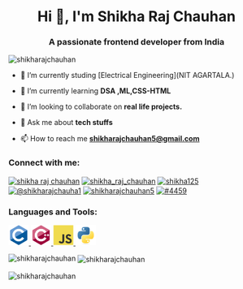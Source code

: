 <h1 align="center">Hi 👋, I'm Shikha Raj Chauhan</h1>
<h3 align="center">A passionate frontend developer from India</h3>

<p align="left"> <img src="https://komarev.com/ghpvc/?username=shikharajchauhan&label=Profile%20views&color=0e75b6&style=flat" alt="shikharajchauhan" /> </p>

- 🔭 I’m currently studing [Electrical Engineering](NIT AGARTALA.)

- 🌱 I’m currently learning **DSA ,ML,CSS-HTML**

- 👯 I’m looking to collaborate on **real life projects.**

- 💬 Ask me about **tech stuffs**

- 📫 How to reach me **shikharajchauhan5@gmail.com**

<h3 align="left">Connect with me:</h3>
<p align="left">
<a href="https://linkedin.com/in/shikha raj chauhan" target="blank"><img align="center" src="https://raw.githubusercontent.com/rahuldkjain/github-profile-readme-generator/master/src/images/icons/Social/linked-in-alt.svg" alt="shikha raj chauhan" height="30" width="40" /></a>
<a href="https://instagram.com/shikha_raj_chauhan" target="blank"><img align="center" src="https://raw.githubusercontent.com/rahuldkjain/github-profile-readme-generator/master/src/images/icons/Social/instagram.svg" alt="shikha_raj_chauhan" height="30" width="40" /></a>
<a href="https://www.codechef.com/users/shikha125" target="blank"><img align="center" src="https://cdn.jsdelivr.net/npm/simple-icons@3.1.0/icons/codechef.svg" alt="shikha125" height="30" width="40" /></a>
<a href="https://www.hackerrank.com/@shikharajchauha1" target="blank"><img align="center" src="https://raw.githubusercontent.com/rahuldkjain/github-profile-readme-generator/master/src/images/icons/Social/hackerrank.svg" alt="@shikharajchauha1" height="30" width="40" /></a>
<a href="https://auth.geeksforgeeks.org/user/shikharajchauhan5" target="blank"><img align="center" src="https://raw.githubusercontent.com/rahuldkjain/github-profile-readme-generator/master/src/images/icons/Social/geeks-for-geeks.svg" alt="shikharajchauhan5" height="30" width="40" /></a>
<a href="https://discord.gg/#4459" target="blank"><img align="center" src="https://raw.githubusercontent.com/rahuldkjain/github-profile-readme-generator/master/src/images/icons/Social/discord.svg" alt="#4459" height="30" width="40" /></a>
</p>

<h3 align="left">Languages and Tools:</h3>
<p align="left"> <a href="https://www.cprogramming.com/" target="_blank" rel="noreferrer"> <img src="https://raw.githubusercontent.com/devicons/devicon/master/icons/c/c-original.svg" alt="c" width="40" height="40"/> </a> <a href="https://www.w3schools.com/cpp/" target="_blank" rel="noreferrer"> <img src="https://raw.githubusercontent.com/devicons/devicon/master/icons/cplusplus/cplusplus-original.svg" alt="cplusplus" width="40" height="40"/> </a> <a href="https://developer.mozilla.org/en-US/docs/Web/JavaScript" target="_blank" rel="noreferrer"> <img src="https://raw.githubusercontent.com/devicons/devicon/master/icons/javascript/javascript-original.svg" alt="javascript" width="40" height="40"/> </a> <a href="https://www.python.org" target="_blank" rel="noreferrer"> <img src="https://raw.githubusercontent.com/devicons/devicon/master/icons/python/python-original.svg" alt="python" width="40" height="40"/> </a> </p>

<p><img align="left" src="https://github-readme-stats.vercel.app/api/top-langs?username=shikharajchauhan&show_icons=true&locale=en&layout=compact" alt="shikharajchauhan" /></p>

<p>&nbsp;<img align="center" src="https://github-readme-stats.vercel.app/api?username=shikharajchauhan&show_icons=true&locale=en" alt="shikharajchauhan" /></p>

<p><img align="center" src="https://github-readme-streak-stats.herokuapp.com/?user=shikharajchauhan&" alt="shikharajchauhan" /></p>
